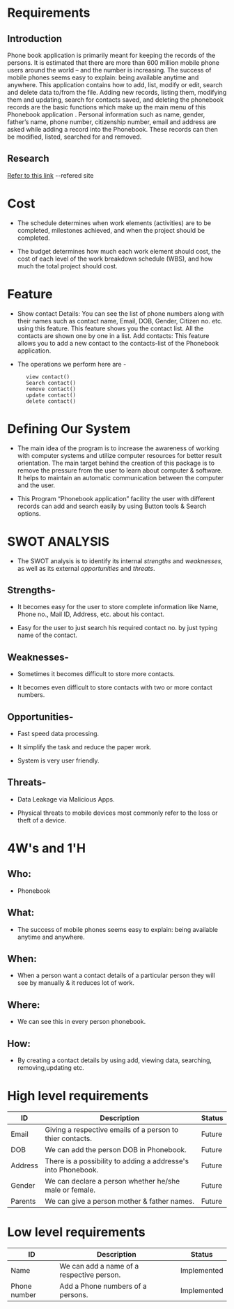 # Requirements

## Introduction

Phone book application is primarily meant for keeping the records of the persons. It is estimated that there are more than 600 million mobile phone users around the world – and the number is increasing. The success of mobile phones seems easy to explain: being available anytime and anywhere.
This application contains how to add, list, modify or edit, search and delete data to/from the file. Adding new records, listing them, modifying them and updating, search for contacts saved, and deleting the phonebook records are the basic functions which make up the main menu of this Phonebook application .
Personal information such as name, gender, father’s name, phone number, citizenship number, email and address are asked while adding a record into the Phonebook. These records can then be modified, listed, searched for and removed.

## Research

[Refer to this link](https://1000projects.org/phonebook-application-c-project-report.html) --refered site

# Cost

* The schedule determines when work elements (activities) are to be completed, milestones achieved, and when the project should be completed. 

* The budget determines how much each work element should cost, the cost of each level of the work breakdown schedule (WBS), and how much the total project should cost.

# Feature

* Show contact Details: You can see the list of phone numbers along with their names such as contact name, Email, DOB, Gender, Citizen no. etc. using this feature. This feature shows you the contact list. All the contacts are shown one by one in a list. Add contacts: This feature allows you to add a new contact to the contacts-list of the Phonebook application.


* The operations we perform here are -
``` add contact()
      view contact()
      Search contact()
      remove contact()
      update contact()
      delete contact()
```
      
# Defining Our System

* The main idea of the program is to increase the awareness of working with computer systems and utilize computer resources for better result orientation. The main target behind the creation of this package is to remove the pressure from the user to learn about computer & software. It helps to maintain an automatic communication between the computer and the user. 


* This Program “Phonebook application” facility the user with different records can add and search easily by using Button tools & Search options. 


# SWOT ANALYSIS
 
* The SWOT analysis is to identify its internal *strengths* and *weaknesses*, as well as its external *opportunities* and *threats*.


## Strengths- 

* It becomes easy for the user to store complete information like Name, Phone no., Mail ID, Address, etc. about his contact.

* Easy for the user to just search his required contact no. by just typing name of the contact.

## Weaknesses-

* Sometimes it becomes difficult to store more contacts.

* It becomes even difficult to store contacts with two or more contact numbers.

## Opportunities-

* Fast speed data processing.

* It simplify the task and reduce the paper work.

* System is very user friendly.

## Threats-

* Data Leakage via Malicious Apps.

* Physical threats to mobile devices most commonly refer to the loss or theft of a device.

# 4W's and 1'H

## Who:

* Phonebook

## What:

* The success of mobile phones seems easy to explain: being available anytime and anywhere.

## When:

* When a person want a contact details of a particular person they will see by manually & it reduces lot of work.

## Where:

* We can see this in every person phonebook.

## How:

* By creating a contact details by using add, viewing data, searching, removing,updating etc.


# High level requirements

| ID | Description | Status |
| -------- | -------- | -------- |
| Email | Giving a respective emails of a person to thier contacts. | Future |
| DOB | We can add the person DOB in Phonebook. | Future |
| Address | There is a possibility to adding a addresse's into Phonebook. | Future |
| Gender | We can declare a person whether he/she male or female. | Future |
| Parents | We can give a person mother & father names. | Future |

# Low level requirements

| ID | Description | Status |
| -------- | -------- | -------- |
| Name | We can add a name of a respective person. | Implemented |
| Phone number | Add a Phone numbers of a persons. | Implemented |

